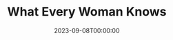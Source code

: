---
title: What Every Woman Knows
date: 2023-09-08T00:00:00
opening_date: 1934-01-23
closing_date:
layout: productions
playbill:
Theatre: Theatre Jacksonville
cast:
- James Wylie: Birt Byrd
- John Shand: Burton Barrs
- David Wylie: Edward Solomon
- French Maid: Frances Coleman
- English Maid: Grace Seagraves
- Maggie Wylie: Justine Rehnborg
- Lady Sibyl Tenterden: Mary Helen Gray
- Aleck Wylie: Robert Tracy
- Mr. Venables: William Frances Courtney
- Comtesse de la Briere: Zide F. Broward
crew:
- Director: Margaret Pumpelly
understudies:
orchestra:
---